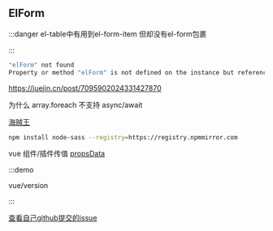 ## ElForm

:::danger
el-table中有用到el-form-item 但却没有el-form包裹

:::

```sh
"elForm" not found 
Property or method "elForm" is not defined on the instance but referenced during render
```

https://juejin.cn/post/7095902024331427870


为什么 array.foreach 不支持 async/await

[海贼王](http://www.ynzdhc.com/cc_play/hYkW5N-2-1.html)

```sh
npm install node-sass --registry=https://registry.npmmirror.com
```

vue 组件/插件传值 [propsData](https://v3-migration.vuejs.org/breaking-changes/props-data.html#_2-x-syntax)

:::demo

vue/version

:::

[查看自己github提交的issue](​https://github.com/notifications/subscriptions​)